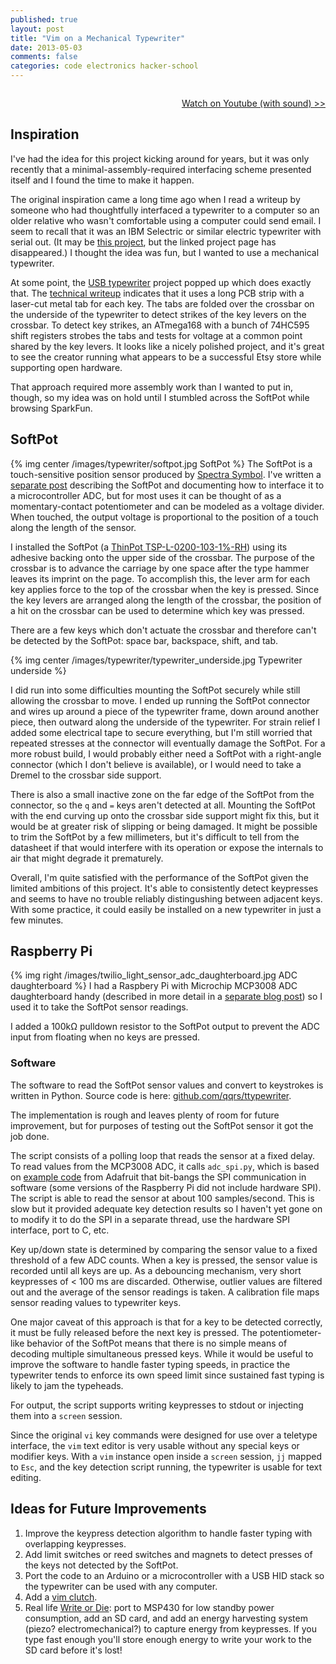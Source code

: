 ```yaml
---
published: true
layout: post
title: "Vim on a Mechanical Typewriter"
date: 2013-05-03
comments: false
categories: code electronics hacker-school
---
```


<script>
 (function(d, t) {
    var g = d.createElement(t),
        s = d.getElementsByTagName(t)[0];
    g.src = 'http://assets.gfycat.com/js/gfyajax-0.517d.js';
    s.parentNode.insertBefore(g, s);
}(document, 'script'));
</script>
<img class="gfyitem" data-id="BackGiddyAmericanbittern" style="position: relative; left: -40px" />

<p style="text-align: right">
<a href="https://www.youtube.com/watch?v=eFBTBwdVobQ" target="_blank">Watch on Youtube (with sound) &gt;&gt;</a>
</p>

## Inspiration

I've had the idea for this project kicking around for years, but it was only recently that a minimal-assembly-required interfacing scheme presented itself and I found the time to make it happen.

The original inspiration came a long time ago when I read a writeup by someone
who had thoughtfully interfaced a typewriter to a computer so an older relative who wasn't comfortable using a computer could send email.
I seem to recall that it was an IBM Selectric or similar electric typewriter with serial out.
(It may be [this project](http://hackaday.com/2007/07/25/emailing-typewriter/), but the linked project page has disappeared.)
I thought the idea was fun, but I wanted to use a mechanical typewriter.

At some point, the [USB typewriter](http://www.usbtypewriter.com/) project popped up which does exactly that.
The [technical writeup](http://www.usbtypewriter.com/pages/instructions) indicates that
it uses a long PCB strip with a laser-cut metal tab for each key.
The tabs are folded over the crossbar on the underside of the typewriter to detect strikes of the key levers on the crossbar.
To detect key strikes, an ATmega168 with a bunch of 74HC595 shift registers strobes the tabs and tests for voltage at a common point shared by the key levers.
It looks like a nicely polished project, and it's great to see the creator running what appears to be a successful Etsy store while supporting open hardware.

That approach required more assembly work than I wanted to put in, though, so my idea was on hold until I stumbled across the SoftPot while browsing SparkFun.

## SoftPot

{% img center /images/typewriter/softpot.jpg SoftPot %}
The SoftPot is a touch-sensitive position sensor produced by [Spectra Symbol](http://www.spectrasymbol.com/potentiometer/softpot).
I've written a [separate post](/blog/2013/04/22/interfacing-a-softpot-sensor-to-an-adc/)
describing the SoftPot and documenting how to interface it to a microcontroller ADC,
but for most uses it can be thought of as a momentary-contact potentiometer and can be modeled as a voltage divider.
When touched, the output voltage is proportional to the position of a touch along the length of the sensor.

I installed the SoftPot (a [ThinPot TSP-L-0200-103-1%-RH](https://octopart.com/tsp-l-0200-103-1%25-rh-spectra+symbol-19249699)) using its adhesive backing onto the upper side of the crossbar.
The purpose of the crossbar is to advance the carriage by one space after the type hammer leaves its imprint on the page.
To accomplish this, the lever arm for each key applies force to the top of the crossbar when the key is pressed.
Since the key levers are arranged along the length of the crossbar, the position of a hit on the crossbar can be used to determine which key was pressed.

There are a few keys which don't actuate the crossbar and therefore can't be detected by the SoftPot: space bar, backspace, shift, and tab.

{% img center /images/typewriter/typewriter_underside.jpg Typewriter underside %}

I did run into some difficulties mounting the SoftPot securely while still allowing the crossbar to move.
I ended up running the SoftPot connector and wires up around a piece of the typewriter frame, down around another piece, then outward along the underside of the typewriter.
For strain relief I added some electrical tape to secure everything, but I'm still worried that repeated stresses at the connector will eventually damage the SoftPot.
For a more robust build, I would probably either need a SoftPot with a right-angle connector (which I don't believe is available), or I would need to take a Dremel to the crossbar side support.

There is also a small inactive zone on the far edge of the SoftPot from the connector, so the `q` and `=` keys aren't detected at all.
Mounting the SoftPot with the end curving up onto the crossbar side support might fix this, but it would be at greater risk of slipping or being damaged.
It might be possible to trim the SoftPot by a few millimeters,
but it's difficult to tell from the datasheet if that would interfere with its operation or expose the internals to air that might degrade it prematurely.

Overall, I'm quite satisfied with the performance of the SoftPot given the limited ambitions of this project.
It's able to consistently detect keypresses and seems to have no trouble reliably distingushing between adjacent keys.
With some practice, it could easily be installed on a new typewriter in just a few minutes.

## Raspberry Pi
{% img right /images/twilio_light_sensor_adc_daughterboard.jpg ADC daughterboard %}
I had a Raspbery Pi with Microchip MCP3008 ADC daughterboard handy (described in more detail in a [separate blog post](/blog/2013/04/10/twilio-light-sensor/))
so I used it to take the SoftPot sensor readings.

I added a 100kΩ pulldown resistor to the SoftPot output to prevent the ADC input from floating when no keys are pressed.

### Software
The software to read the SoftPot sensor values and convert to keystrokes is written in Python. Source code is here:
[github.com/qqrs/ttypewriter](https://github.com/qqrs/ttypewriter).

The implementation is rough and leaves plenty of room for future improvement, but for purposes of testing out the SoftPot sensor it got the job done.

The script consists of a polling loop that reads the sensor at a fixed delay.
To read values from the MCP3008 ADC, it calls `adc_spi.py`, which is based on
[example code](http://learn.adafruit.com/reading-a-analog-in-and-controlling-audio-volume-with-the-raspberry-pi/necessary-packages)
from Adafruit that bit-bangs the SPI communication in software (some versions of the Raspberry Pi did not include hardware SPI).
The script is able to read the sensor at about 100 samples/second.
This is slow but it provided adequate key detection results so I haven't yet gone on to modify it to do the SPI in a separate thread, use the hardware SPI interface, port to C, etc.

Key up/down state is determined by comparing the sensor value to a fixed threshold of a few ADC counts.
When a key is pressed, the sensor value is recorded until all keys are up.
As a debouncing mechanism, very short keypresses of < 100 ms are discarded.
Otherwise, outlier values are filtered out and the average of the sensor readings is taken.
A calibration file maps sensor reading values to typewriter keys.

One major caveat of this approach is that for a key to be detected correctly, it must be fully released before the next key is pressed.
The potentiometer-like behavior of the SoftPot means that there is no simple means of decoding multiple simultaneous pressed keys.
While it would be useful to improve the software to handle faster typing speeds, in practice the typewriter tends to enforce its own speed limit since sustained fast typing is likely to jam the typeheads.

For output, the script supports writing keypresses to stdout or injecting them into a `screen` session.

Since the original `vi` key commands were designed for use over a teletype interface, the `vim` text editor is very usable without any special keys or modifier keys.
With a `vim` instance open inside a `screen` session, `jj` mapped to `Esc`, and the key detection script running, the typewriter is usable for text editing.

## Ideas for Future Improvements

1. Improve the keypress detection algorithm to handle faster typing with overlapping keypresses.
1. Add limit switches or reed switches and magnets to detect presses of the keys not detected by the SoftPot.
1. Port the code to an Arduino or a microcontroller with a USB HID stack so the typewriter can be used with any computer.
1. Add a [vim clutch](https://github.com/alevchuk/vim-clutch).
1. Real life [Write or Die](http://writeordie.com/):
port to MSP430 for low standby power consumption, add an SD card, and add an energy harvesting system (piezo? electromechanical?) to capture energy from keypresses.
If you type fast enough you'll store enough energy to write your work to the SD card before it's lost!
